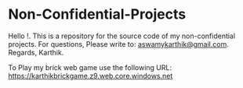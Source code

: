 # Non-Confidential-Projects
Hello !. This is a repository for the source code of my non-confidential projects. For questions, Please write to: aswamykarthik@gmail.com.
Regards, Karthik.

To Play my brick web game use the following URL:
https://karthikbrickgame.z9.web.core.windows.net
